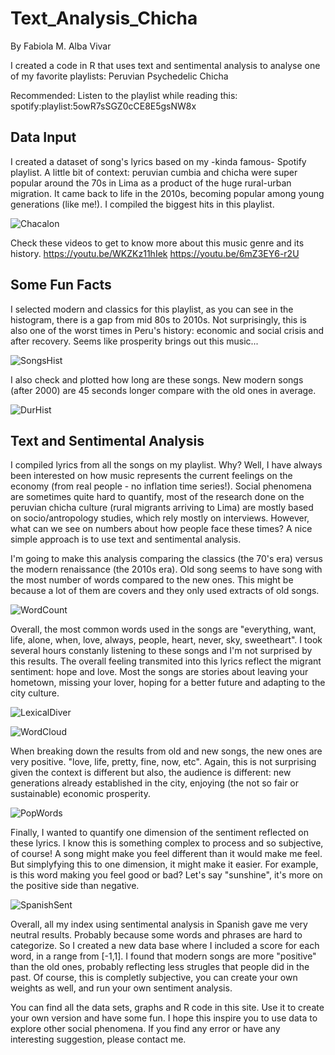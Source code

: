 # Text_Analysis_Chicha
By Fabiola M. Alba Vivar

I created a code in R that uses text and sentimental analysis to analyse one of my favorite playlists: Peruvian Psychedelic Chicha

Recommended: Listen to the playlist while reading this: spotify:playlist:5owR7sSGZ0cCE8E5gsNW8x

## Data Input
I created a dataset of song's lyrics based on my -kinda famous- Spotify playlist. A little bit of context: peruvian cumbia and chicha were super popular around the 70s in Lima as a product of the huge rural-urban migration. It came back to life in the 2010s, becoming popular among young generations (like me!).
I compiled the biggest hits in this playlist. 

![Chacalon](Chacalon.jpg)

Check these videos to get to know more about this music genre and its history.
https://youtu.be/WKZKz11hIek
https://youtu.be/6mZ3EY6-r2U

## Some Fun Facts 

I selected modern and classics for this playlist, as you can see in the histogram, there is a gap from mid 80s to 2010s. 
Not surprisingly, this is also one of the worst times in Peru's history: economic and social crisis and after recovery. 
Seems like prosperity brings out this music... 

![SongsHist](SongsHist.png)

I also check and plotted how long are these songs. New modern songs (after 2000) are 45 seconds longer compare with the old ones in average. 

![DurHist](DurHistOver.png)

## Text and Sentimental Analysis
I compiled lyrics from all the songs on my playlist. Why? Well, I have always been interested on how music represents the current feelings on the economy (from real people - no inflation time series!). Social phenomena are sometimes quite hard to quantify, most of the research done on the peruvian chicha culture (rural migrants arriving to Lima) are mostly based on socio/antropology studies, which rely mostly on interviews. However, what can we see on numbers about how people face these times? A nice simple approach is to use text and sentimental analysis.  

I'm going to make this analysis comparing the classics (the 70's era) versus the modern renaissance (the 2010s era). 
Old song seems to have song with the most number of words compared to the new ones. This might be because a lot of them are covers and they only used extracts of old songs.

![WordCount](WordCount.png)

Overall, the most common words used in the songs are "everything, want, life, alone, when, love, always, people, heart, never, sky, sweetheart". I took several hours constanly listening to these songs and I'm not surprised by this results. The overall feeling transmited into this lyrics reflect the migrant sentiment: hope and love. Most the songs are stories about leaving your hometown, missing your lover, hoping for a better future and adapting to the city culture. 


![LexicalDiver](LexicalDiversity.png)


![WordCloud](WordCloud.png)

When breaking down the results from old and new songs, the new ones are very positive. "love, life, pretty, fine, now, etc".
Again, this is not surprising given the context is different but also, the audience is different: new generations already established in the city, enjoying (the not so fair or sustainable) economic prosperity.

![PopWords](PopularWords.png)

Finally, I wanted to quantify one dimension of the sentiment reflected on these lyrics. I know this is something complex to process and so subjective, of course! A song might make you feel different than it would make me feel. But simplyfying this to one dimension, it might make it easier. For example, is this word making you feel good or bad? Let's say "sunshine", it's more on the positive side than negative. 

![SpanishSent](SpanishSent.png)

Overall, all my index using sentimental analysis in Spanish gave me very neutral results. Probably because some words and phrases are hard to categorize. So I created a new data base where I included a score for each word, in a range from [-1,1]. I found that modern songs are more "positive" than the old ones, probably reflecting less strugles that people did in the past. Of course, this is completly subjective, you can create your own weights as well, and run your own sentiment analysis. 

You can find all the data sets, graphs and R code in this site.
Use it to create your own version and have some fun. I hope this inspire you to use data to explore other social phenomena.
If you find any error or have any interesting suggestion, please contact me. 




